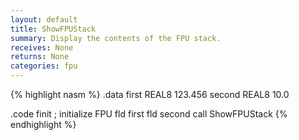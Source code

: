 ```yaml
---
layout: default
title: ShowFPUStack
summary: Display the contents of the FPU stack.
receives: None
returns: None
categories: fpu
---
```

{% highlight nasm %}
.data
first   REAL8 123.456
second  REAL8 10.0

.code
finit            ; initialize FPU
fld   first
fld   second
call  ShowFPUStack
{% endhighlight %}